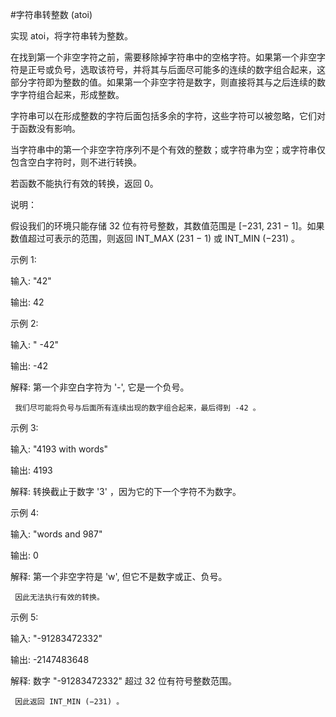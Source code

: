 #字符串转整数 (atoi)

实现 atoi，将字符串转为整数。

在找到第一个非空字符之前，需要移除掉字符串中的空格字符。如果第一个非空字符是正号或负号，选取该符号，并将其与后面尽可能多的连续的数字组合起来，这部分字符即为整数的值。如果第一个非空字符是数字，则直接将其与之后连续的数字字符组合起来，形成整数。

字符串可以在形成整数的字符后面包括多余的字符，这些字符可以被忽略，它们对于函数没有影响。

当字符串中的第一个非空字符序列不是个有效的整数；或字符串为空；或字符串仅包含空白字符时，则不进行转换。

若函数不能执行有效的转换，返回 0。

说明：

假设我们的环境只能存储 32 位有符号整数，其数值范围是 [−231,  231 − 1]。如果数值超过可表示的范围，则返回  INT_MAX (231 − 1) 或 INT_MIN (−231) 。

示例 1:

输入: "42"

输出: 42

示例 2:

输入: "   -42"

输出: -42

解释: 第一个非空白字符为 '-', 它是一个负号。

     我们尽可能将负号与后面所有连续出现的数字组合起来，最后得到 -42 。
     
示例 3:

输入: "4193 with words"

输出: 4193

解释: 转换截止于数字 '3' ，因为它的下一个字符不为数字。

示例 4:

输入: "words and 987"

输出: 0

解释: 第一个非空字符是 'w', 但它不是数字或正、负号。

     因此无法执行有效的转换。
     
示例 5:

输入: "-91283472332"

输出: -2147483648

解释: 数字 "-91283472332" 超过 32 位有符号整数范围。 

     因此返回 INT_MIN (−231) 。
